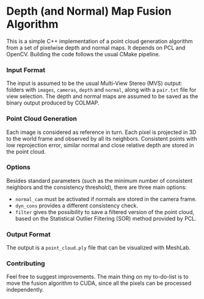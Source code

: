 # Depth (and Normal) Map Fusion Algorithm

This is a simple C++ implementation of a point cloud generation algorithm from a set of pixelwise depth and normal maps. It depends on PCL and OpenCV. Building the code follows the usual CMake pipeline.

### Input Format

The input is assumed to be the usual Multi-View Stereo (MVS) output: folders with `images`, `cameras`, `depth` and `normal`, along with a `pair.txt` file for view selection. The depth and normal maps are assumed to be saved as the binary output produced by COLMAP.

### Point Cloud Generation

Each image is considered as reference in turn. Each pixel is projected in 3D to the world frame and observed by all its neighbors. Consistent points with low reprojection error, similar normal and close relative depth are stored in the point cloud.

### Options

Besides standard parameters (such as the minimum number of consistent neighbors and the consistency threshold), there are three main options:

- `normal_cam` must be activated if normals are stored in the camera frame.
- `dyn_cons` provides a different consistency check.
- `filter` gives the possibility to save a filtered version of the point cloud, based on the Statistical Outlier Filtering (SOR) method provided by PCL.

### Output Format

The output is a `point_cloud.ply` file that can be visualized with MeshLab.

### Contributing

Feel free to suggest improvements. The main thing on my to-do-list is to move the fusion algorithm to CUDA, since all the pixels can be processed independently.